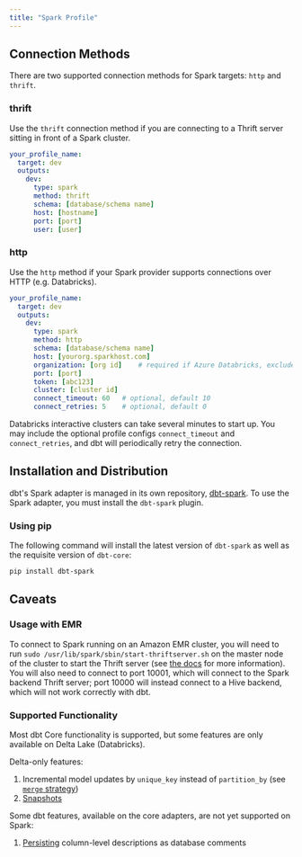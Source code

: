 ```yaml
---
title: "Spark Profile"
---
```


## Connection Methods
There are two supported connection methods for Spark targets: `http` and `thrift`.

### thrift
Use the `thrift` connection method if you are connecting to a Thrift server sitting in front of a Spark cluster.

<File name='~/.dbt/profiles.yml'>

```yaml
your_profile_name:
  target: dev
  outputs:
    dev:
      type: spark
      method: thrift
      schema: [database/schema name]
      host: [hostname]
      port: [port]
      user: [user]
```

</File>

### http
Use the `http` method if your Spark provider supports connections over HTTP (e.g. Databricks).

<File name='~/.dbt/profiles.yml'>

```yaml
your_profile_name:
  target: dev
  outputs:
    dev:
      type: spark
      method: http
      schema: [database/schema name]
      host: [yourorg.sparkhost.com]
      organization: [org id]    # required if Azure Databricks, exclude if AWS Databricks
      port: [port]
      token: [abc123]
      cluster: [cluster id]
      connect_timeout: 60   # optional, default 10
      connect_retries: 5    # optional, default 0
```

Databricks interactive clusters can take several minutes to start up. You may
include the optional profile configs `connect_timeout` and `connect_retries`,
and dbt will periodically retry the connection.

</File>

## Installation and Distribution

dbt's Spark adapter is managed in its own repository, [dbt-spark](https://github.com/fishtown-analytics/dbt-spark). To use the Spark adapter, you must install the `dbt-spark` plugin.

### Using pip
The following command will install the latest version of `dbt-spark` as well as the requisite version of `dbt-core`:

```
pip install dbt-spark
```

## Caveats

### Usage with EMR
To connect to Spark running on an Amazon EMR cluster, you will need to run `sudo /usr/lib/spark/sbin/start-thriftserver.sh` on the master node of the cluster to start the Thrift server (see [the docs](https://aws.amazon.com/premiumsupport/knowledge-center/jdbc-connection-emr/) for more information). You will also need to connect to port 10001, which will connect to the Spark backend Thrift server; port 10000 will instead connect to a Hive backend, which will not work correctly with dbt.

### Supported Functionality

Most dbt Core functionality is supported, but some features are only available
on Delta Lake (Databricks).

Delta-only features:
1. Incremental model updates by `unique_key` instead of `partition_by` (see [`merge` strategy](https://docs.getdbt.com/reference/resource-configs/spark-configs/#the-merge-strategy))
2. [Snapshots](snapshots)

Some dbt features, available on the core adapters, are not yet supported on Spark:
1. [Persisting](persist_docs) column-level descriptions as database comments
